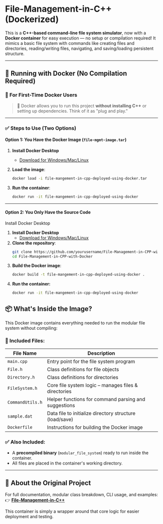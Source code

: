 # File-Management-in-C++ (Dockerized)

This is a **C++-based command-line file system simulator**, now with a **Docker container** for easy execution — no setup or compilation required! It mimics a basic file system with commands like creating files and directories, reading/writing files, navigating, and saving/loading persistent structure.

---

## 🚀 Running with Docker (No Compilation Required)

### 🐳 For First-Time Docker Users

> 🧠 Docker allows you to run this project **without installing C++** or setting up dependencies. Think of it as "plug and play."

---

### ✅ Steps to Use (Two Options)

#### Option 1: You Have the Docker Image (`file-mgmt-image.tar`)

1. **Install Docker Desktop**  
   - [Download for Windows/Mac/Linux](https://www.docker.com/products/docker-desktop/)

2. **Load the image**:
   ```bash
   docker load -i file-mangement-in-cpp-deployed-using-docker.tar
   ```
3. **Run the container**:
   ```bash
   docker run -it file-mangement-in-cpp-deployed-using-docker
   ```

---
#### Option 2: You Only Have the Source Code
Install Docker Desktop
1. **Install Docker Desktop**  
   - [Download for Windows/Mac/Linux](https://www.docker.com/products/docker-desktop/)
2. **Clone the repository**:
   ```bash
   git clone https://github.com/yourusername/File-Management-in-CPP-with-Docker.git
   cd File-Management-in-CPP-with-Docker
   ```
3. **Build the Docker image**:
   ```bash
   docker build -t file-mangement-in-cpp-deployed-using-docker .
   ```
4. **Run the container:**
   ```bash
   docker run -it file-mangement-in-cpp-deployed-using-docker
   ```
## 📦 What's Inside the Image?

This Docker image contains everything needed to run the modular file system without compiling:

### 🔹 Included Files:

| File Name        | Description |
|------------------|-------------|
| `main.cpp`       | Entry point for the file system program |
| `File.h`         | Class definitions for file objects |
| `Directory.h`    | Class definitions for directories |
| `FileSystem.h`   | Core file system logic – manages files & directories |
| `CommandUtils.h` | Helper functions for command parsing and suggestions |
| `sample.dat`     | Data file to initialize directory structure (load/save) |
| `Dockerfile`     | Instructions for building the Docker image |

### ✅ Also Included:

- A **precompiled binary** (`modular_file_system`) ready to run inside the container.
- All files are placed in the container's working directory.

---

## 📁 About the Original Project

For full documentation, modular class breakdown, CLI usage, and examples:  
👉 **[File-Management-in-C++](https://github.com/mhmmdslmnfslnust/File-Management-in-CPP)**

This container is simply a wrapper around that core logic for easier deployment and testing.

   
